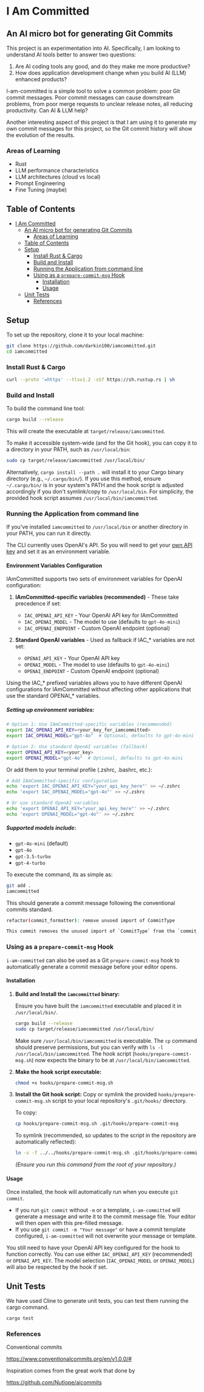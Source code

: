 # I Am Committed

## An AI micro bot for generating Git Commits

This project is an experimentation into AI. Specifically, I am looking to understand AI tools better to answer two questions:

1. Are AI coding tools any good, and do they make me more productive?
2. How does application development change when you build AI (LLM) enhanced products?

I-am-committed is a simple tool to solve a common problem: poor Git commit messages. Poor commit messages can cause downstream problems, from poor merge requests to unclear release notes, all reducing productivity. Can AI & LLM help?

Another interesting aspect of this project is that I am using it to generate my own commit messages for this project, so the Git commit history will show the evolution of the results.

### Areas of Learning

- Rust
- LLM performance characteristics
- LLM architectures (cloud vs local)
- Prompt Engineering
- Fine Tuning (maybe)

## Table of Contents

- [I Am Committed](#i-am-committed)
  - [An AI micro bot for generating Git Commits](#an-ai-micro-bot-for-generating-git-commits)
    - [Areas of Learning](#areas-of-learning)
  - [Table of Contents](#table-of-contents)
  - [Setup](#setup)
    - [Install Rust \& Cargo](#install-rust--cargo)
    - [Build and Install](#build-and-install)
    - [Running the Application from command line](#running-the-application-from-command-line)
    - [Using as a `prepare-commit-msg` Hook](#using-as-a-prepare-commit-msg-hook)
      - [Installation](#installation)
      - [Usage](#usage)
  - [Unit Tests](#unit-tests)
    - [References](#references)

## Setup

To set up the repository, clone it to your local machine:

```sh
git clone https://github.com/darkin100/iamcommitted.git
cd iamcommitted
```

### Install Rust & Cargo

```sh
curl --proto '=https' --tlsv1.2 -sSf https://sh.rustup.rs | sh
```

### Build and Install

To build the command line tool:

```sh
cargo build --release
```

This will create the executable at `target/release/iamcommitted`.

To make it accessible system-wide (and for the Git hook), you can copy it to a directory in your PATH, such as `/usr/local/bin`:

```sh
sudo cp target/release/iamcommitted /usr/local/bin/
```

Alternatively, `cargo install --path .` will install it to your Cargo binary directory (e.g., `~/.cargo/bin/`). If you use this method, ensure `~/.cargo/bin/` is in your system's PATH and the hook script is adjusted accordingly if you don't symlink/copy to `/usr/local/bin`. For simplicity, the provided hook script assumes `/usr/local/bin/iamcommitted`.

### Running the Application from command line

If you've installed `iamcommitted` to `/usr/local/bin` or another directory in your PATH, you can run it directly.

The CLI currently uses OpenAI's API. So you will need to get your [own API key](https://platform.openai.com/) and set it as an environment variable.

#### Environment Variables Configuration

IAmCommitted supports two sets of environment variables for OpenAI configuration:

1. **IAmCommitted-specific variables (recommended)** - These take precedence if set:
   - `IAC_OPENAI_API_KEY` - Your OpenAI API key for IAmCommitted
   - `IAC_OPENAI_MODEL` - The model to use (defaults to `gpt-4o-mini`)
   - `IAC_OPENAI_ENDPOINT` - Custom OpenAI endpoint (optional)

2. **Standard OpenAI variables** - Used as fallback if IAC_* variables are not set:
   - `OPENAI_API_KEY` - Your OpenAI API key
   - `OPENAI_MODEL` - The model to use (defaults to `gpt-4o-mini`)
   - `OPENAI_ENDPOINT` - Custom OpenAI endpoint (optional)

Using the IAC_* prefixed variables allows you to have different OpenAI configurations for IAmCommitted without affecting other applications that use the standard OPENAI_* variables.

##### Setting up environment variables:

```sh
# Option 1: Use IAmCommitted-specific variables (recommended)
export IAC_OPENAI_API_KEY=<your_key_for_iamcommitted>
export IAC_OPENAI_MODEL="gpt-4o"  # Optional, defaults to gpt-4o-mini

# Option 2: Use standard OpenAI variables (fallback)
export OPENAI_API_KEY=<your_key>
export OPENAI_MODEL="gpt-4o"  # Optional, defaults to gpt-4o-mini
```

Or add them to your terminal profile (.zshrc, .bashrc, etc.):

```sh
# Add IAmCommitted-specific configuration
echo 'export IAC_OPENAI_API_KEY="your_api_key_here"' >> ~/.zshrc
echo 'export IAC_OPENAI_MODEL="gpt-4o"' >> ~/.zshrc

# Or use standard OpenAI variables
echo 'export OPENAI_API_KEY="your_api_key_here"' >> ~/.zshrc
echo 'export OPENAI_MODEL="gpt-4o"' >> ~/.zshrc
```

##### Supported models include:

- `gpt-4o-mini` (default)
- `gpt-4o`
- `gpt-3.5-turbo`
- `gpt-4-turbo`

To execute the command, its as simple as:

```sh
git add .
iamcommitted
```

This should generate a commit message following the conventional commits standard.

```sh
refactor(commit_formatter): remove unused import of CommitType

This commit removes the unused import of `CommitType` from the `commit_formatter` module, helping to clean up the code and improve readability.
```

### Using as a `prepare-commit-msg` Hook

`i-am-committed` can also be used as a Git `prepare-commit-msg` hook to automatically generate a commit message before your editor opens.

#### Installation

1. **Build and Install the `iamcommitted` binary:**

    Ensure you have built the `iamcommitted` executable and placed it in `/usr/local/bin/`.

    ```sh
    cargo build --release
    sudo cp target/release/iamcommitted /usr/local/bin/
    ```

    Make sure `/usr/local/bin/iamcommitted` is executable. The `cp` command should preserve permissions, but you can verify with `ls -l /usr/local/bin/iamcommitted`.
    The hook script (`hooks/prepare-commit-msg.sh`) now expects the binary to be at `/usr/local/bin/iamcommitted`.

2. **Make the hook script executable:**

    ```sh
    chmod +x hooks/prepare-commit-msg.sh
    ```

3. **Install the Git hook script:**
    Copy or symlink the provided `hooks/prepare-commit-msg.sh` script to your local repository's `.git/hooks/` directory.

    To copy:

    ```sh
    cp hooks/prepare-commit-msg.sh .git/hooks/prepare-commit-msg
    ```

    To symlink (recommended, so updates to the script in the repository are automatically reflected):

    ```sh
    ln -s -f ../../hooks/prepare-commit-msg.sh .git/hooks/prepare-commit-msg
    ```

    *(Ensure you run this command from the root of your repository.)*

#### Usage

Once installed, the hook will automatically run when you execute `git commit`.

- If you run `git commit` without `-m` or a template, `i-am-committed` will generate a message and write it to the commit message file. Your editor will then open with this pre-filled message.
- If you use `git commit -m "Your message"` or have a commit template configured, `i-am-committed` will not overwrite your message or template.

You still need to have your OpenAI API key configured for the hook to function correctly. You can use either `IAC_OPENAI_API_KEY` (recommended) or `OPENAI_API_KEY`. The model selection (`IAC_OPENAI_MODEL` or `OPENAI_MODEL`) will also be respected by the hook if set.

## Unit Tests

We have used Cline to generate unit tests, you can test them running the cargo command.

```sh
cargo test
```

### References

Conventional commits

<https://www.conventionalcommits.org/en/v1.0.0/#>

Inspiration comes from the great work that done by

<https://github.com/Nutlope/aicommits>
